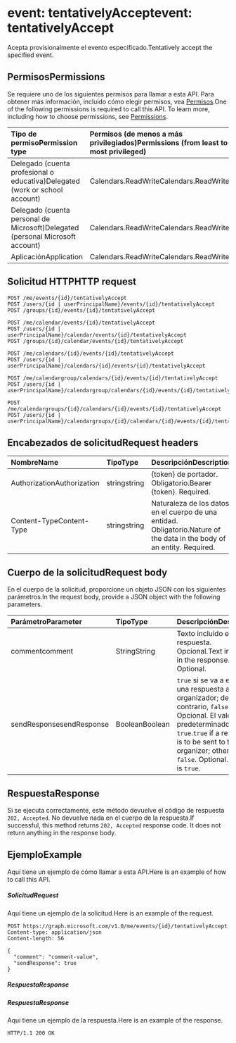# <a name="event-tentativelyaccept"></a><span data-ttu-id="da2f7-101">event: tentativelyAccept</span><span class="sxs-lookup"><span data-stu-id="da2f7-101">event: tentativelyAccept</span></span>

<span data-ttu-id="da2f7-102">Acepta provisionalmente el evento especificado.</span><span class="sxs-lookup"><span data-stu-id="da2f7-102">Tentatively accept the specified event.</span></span>

## <a name="permissions"></a><span data-ttu-id="da2f7-103">Permisos</span><span class="sxs-lookup"><span data-stu-id="da2f7-103">Permissions</span></span>
<span data-ttu-id="da2f7-p101">Se requiere uno de los siguientes permisos para llamar a esta API. Para obtener más información, incluido cómo elegir permisos, vea [Permisos](../../../concepts/permissions_reference.md).</span><span class="sxs-lookup"><span data-stu-id="da2f7-p101">One of the following permissions is required to call this API. To learn more, including how to choose permissions, see [Permissions](../../../concepts/permissions_reference.md).</span></span>

|<span data-ttu-id="da2f7-106">Tipo de permiso</span><span class="sxs-lookup"><span data-stu-id="da2f7-106">Permission type</span></span>      | <span data-ttu-id="da2f7-107">Permisos (de menos a más privilegiados)</span><span class="sxs-lookup"><span data-stu-id="da2f7-107">Permissions (from least to most privileged)</span></span>              | 
|:--------------------|:---------------------------------------------------------| 
|<span data-ttu-id="da2f7-108">Delegado (cuenta profesional o educativa)</span><span class="sxs-lookup"><span data-stu-id="da2f7-108">Delegated (work or school account)</span></span> | <span data-ttu-id="da2f7-109">Calendars.ReadWrite</span><span class="sxs-lookup"><span data-stu-id="da2f7-109">Calendars.ReadWrite</span></span>    | 
|<span data-ttu-id="da2f7-110">Delegado (cuenta personal de Microsoft)</span><span class="sxs-lookup"><span data-stu-id="da2f7-110">Delegated (personal Microsoft account)</span></span> | <span data-ttu-id="da2f7-111">Calendars.ReadWrite</span><span class="sxs-lookup"><span data-stu-id="da2f7-111">Calendars.ReadWrite</span></span>    | 
|<span data-ttu-id="da2f7-112">Aplicación</span><span class="sxs-lookup"><span data-stu-id="da2f7-112">Application</span></span> | <span data-ttu-id="da2f7-113">Calendars.ReadWrite</span><span class="sxs-lookup"><span data-stu-id="da2f7-113">Calendars.ReadWrite</span></span> | 

## <a name="http-request"></a><span data-ttu-id="da2f7-114">Solicitud HTTP</span><span class="sxs-lookup"><span data-stu-id="da2f7-114">HTTP request</span></span>
<!-- { "blockType": "ignored" } -->
```http
POST /me/events/{id}/tentativelyAccept
POST /users/{id | userPrincipalName}/events/{id}/tentativelyAccept
POST /groups/{id}/events/{id}/tentativelyAccept

POST /me/calendar/events/{id}/tentativelyAccept
POST /users/{id | userPrincipalName}/calendar/events/{id}/tentativelyAccept
POST /groups/{id}/calendar/events/{id}/tentativelyAccept

POST /me/calendars/{id}/events/{id}/tentativelyAccept
POST /users/{id | userPrincipalName}/calendars/{id}/events/{id}/tentativelyAccept

POST /me/calendargroup/calendars/{id}/events/{id}/tentativelyAccept
POST /users/{id | userPrincipalName}/calendargroup/calendars/{id}/events/{id}/tentativelyAccept

POST /me/calendargroups/{id}/calendars/{id}/events/{id}/tentativelyAccept
POST /users/{id | userPrincipalName}/calendargroups/{id}/calendars/{id}/events/{id}/tentativelyAccept
```
## <a name="request-headers"></a><span data-ttu-id="da2f7-115">Encabezados de solicitud</span><span class="sxs-lookup"><span data-stu-id="da2f7-115">Request headers</span></span>
| <span data-ttu-id="da2f7-116">Nombre</span><span class="sxs-lookup"><span data-stu-id="da2f7-116">Name</span></span>       | <span data-ttu-id="da2f7-117">Tipo</span><span class="sxs-lookup"><span data-stu-id="da2f7-117">Type</span></span> | <span data-ttu-id="da2f7-118">Descripción</span><span class="sxs-lookup"><span data-stu-id="da2f7-118">Description</span></span>|
|:---------------|:--------|:----------|
| <span data-ttu-id="da2f7-119">Authorization</span><span class="sxs-lookup"><span data-stu-id="da2f7-119">Authorization</span></span>  | <span data-ttu-id="da2f7-120">string</span><span class="sxs-lookup"><span data-stu-id="da2f7-120">string</span></span>  | <span data-ttu-id="da2f7-p102">{token} de portador. Obligatorio.</span><span class="sxs-lookup"><span data-stu-id="da2f7-p102">Bearer {token}. Required.</span></span> |
| <span data-ttu-id="da2f7-123">Content-Type</span><span class="sxs-lookup"><span data-stu-id="da2f7-123">Content-Type</span></span> | <span data-ttu-id="da2f7-124">string</span><span class="sxs-lookup"><span data-stu-id="da2f7-124">string</span></span>  | <span data-ttu-id="da2f7-p103">Naturaleza de los datos en el cuerpo de una entidad. Obligatorio.</span><span class="sxs-lookup"><span data-stu-id="da2f7-p103">Nature of the data in the body of an entity. Required.</span></span> |

## <a name="request-body"></a><span data-ttu-id="da2f7-127">Cuerpo de la solicitud</span><span class="sxs-lookup"><span data-stu-id="da2f7-127">Request body</span></span>
<span data-ttu-id="da2f7-128">En el cuerpo de la solicitud, proporcione un objeto JSON con los siguientes parámetros.</span><span class="sxs-lookup"><span data-stu-id="da2f7-128">In the request body, provide a JSON object with the following parameters.</span></span>

| <span data-ttu-id="da2f7-129">Parámetro</span><span class="sxs-lookup"><span data-stu-id="da2f7-129">Parameter</span></span>    | <span data-ttu-id="da2f7-130">Tipo</span><span class="sxs-lookup"><span data-stu-id="da2f7-130">Type</span></span>   |<span data-ttu-id="da2f7-131">Descripción</span><span class="sxs-lookup"><span data-stu-id="da2f7-131">Description</span></span>|
|:---------------|:--------|:----------|
|<span data-ttu-id="da2f7-132">comment</span><span class="sxs-lookup"><span data-stu-id="da2f7-132">comment</span></span>|<span data-ttu-id="da2f7-133">String</span><span class="sxs-lookup"><span data-stu-id="da2f7-133">String</span></span>|<span data-ttu-id="da2f7-p104">Texto incluido en la respuesta. Opcional.</span><span class="sxs-lookup"><span data-stu-id="da2f7-p104">Text included in the response. Optional.</span></span>|
|<span data-ttu-id="da2f7-136">sendResponse</span><span class="sxs-lookup"><span data-stu-id="da2f7-136">sendResponse</span></span>|<span data-ttu-id="da2f7-137">Boolean</span><span class="sxs-lookup"><span data-stu-id="da2f7-137">Boolean</span></span>|<span data-ttu-id="da2f7-p105">`true` si se va a enviar una respuesta al organizador; de lo contrario, `false`. Opcional. El valor predeterminado es `true`.</span><span class="sxs-lookup"><span data-stu-id="da2f7-p105">`true` if a response is to be sent to the organizer; otherwise, `false`. Optional. Default is `true`.</span></span>|

## <a name="response"></a><span data-ttu-id="da2f7-141">Respuesta</span><span class="sxs-lookup"><span data-stu-id="da2f7-141">Response</span></span>

<span data-ttu-id="da2f7-p106">Si se ejecuta correctamente, este método devuelve el código de respuesta `202, Accepted`. No devuelve nada en el cuerpo de la respuesta.</span><span class="sxs-lookup"><span data-stu-id="da2f7-p106">If successful, this method returns `202, Accepted` response code. It does not return anything in the response body.</span></span>

## <a name="example"></a><span data-ttu-id="da2f7-144">Ejemplo</span><span class="sxs-lookup"><span data-stu-id="da2f7-144">Example</span></span>
<span data-ttu-id="da2f7-145">Aquí tiene un ejemplo de cómo llamar a esta API.</span><span class="sxs-lookup"><span data-stu-id="da2f7-145">Here is an example of how to call this API.</span></span>
##### <a name="request"></a><span data-ttu-id="da2f7-146">Solicitud</span><span class="sxs-lookup"><span data-stu-id="da2f7-146">Request</span></span>
<span data-ttu-id="da2f7-147">Aquí tiene un ejemplo de la solicitud.</span><span class="sxs-lookup"><span data-stu-id="da2f7-147">Here is an example of the request.</span></span>
<!-- {
  "blockType": "request",
  "name": "event_tentativelyaccept"
}-->
```http
POST https://graph.microsoft.com/v1.0/me/events/{id}/tentativelyAccept
Content-type: application/json
Content-length: 56

{
  "comment": "comment-value",
  "sendResponse": true
}
```

##### <a name="response"></a><span data-ttu-id="da2f7-148">Respuesta</span><span class="sxs-lookup"><span data-stu-id="da2f7-148">Response</span></span>
##### <a name="response"></a><span data-ttu-id="da2f7-149">Respuesta</span><span class="sxs-lookup"><span data-stu-id="da2f7-149">Response</span></span>
<span data-ttu-id="da2f7-150">Aquí tiene un ejemplo de la respuesta.</span><span class="sxs-lookup"><span data-stu-id="da2f7-150">Here is an example of the response.</span></span>
<!-- {
  "blockType": "response",
  "truncated": true
} -->
```http
HTTP/1.1 200 OK
```

<!-- uuid: 8fcb5dbc-d5aa-4681-8e31-b001d5168d79
2015-10-25 14:57:30 UTC -->
<!-- {
  "type": "#page.annotation",
  "description": "event: tentativelyAccept",
  "keywords": "",
  "section": "documentation",
  "tocPath": ""
}-->
